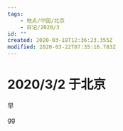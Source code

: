 ```yaml
---
tags:
    - 地点/中国/北京
    - 日记/2020/3
id: ""
created: 2020-03-18T12:36:23.355Z
modified: 2020-03-22T07:35:16.783Z
---
```


# 2020/3/2 于北京

<!-- @timer "date":"Mon Mar 02 2020 09:47:40 GMT+0800 (CST)" -->

早

<!-- @timer "date":"Mon Mar 02 2020 15:31:04 GMT+0800 (CST)","duration":"about 6 hours" -->

gg
